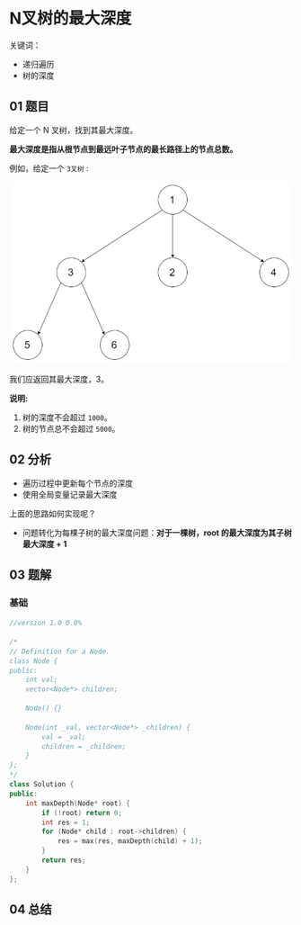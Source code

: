 # N叉树的最大深度
关键词：

- 递归遍历
- 树的深度

## 01 题目

给定一个 N 叉树，找到其最大深度。

**最大深度是指从根节点到最远叶子节点的最长路径上的节点总数。**

例如，给定一个 `3叉树` :

 

![img](N叉树的最大深度.assets/narytreeexample.png) 

我们应返回其最大深度，3。

**说明:**

1. 树的深度不会超过 `1000`。
2. 树的节点总不会超过 `5000`。

## 02 分析

- 遍历过程中更新每个节点的深度
- 使用全局变量记录最大深度

上面的思路如何实现呢？

- 问题转化为每棵子树的最大深度问题：**对于一棵树，root 的最大深度为其子树最大深度 + 1**

## 03 题解

### 基础

```c++
//version 1.0 0.0%

/*
// Definition for a Node.
class Node {
public:
    int val;
    vector<Node*> children;

    Node() {}

    Node(int _val, vector<Node*> _children) {
        val = _val;
        children = _children;
    }
};
*/
class Solution {
public:
    int maxDepth(Node* root) {
        if (!root) return 0;
        int res = 1;
        for (Node* child : root->children) {
            res = max(res, maxDepth(child) + 1);
        }
        return res;
    }
};
```

## 04 总结

